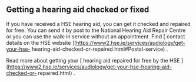 ##  Getting a hearing aid checked or fixed

If you have received a HSE hearing aid, you can get it checked and repaired
for free. You can send it by post to the National Hearing Aid Repair Centre or
you can use the walk-in service without an appointment. Find [ contact details
on the HSE website ](https://www2.hse.ie/services/audiology/get-your-hse-
hearing-aid-checked-or-repaired.html#Postal-service) .

Read more about getting your [ hearing aid repaired for free by the HSE
](https://www2.hse.ie/services/audiology/get-your-hse-hearing-aid-checked-or-
repaired.html) .
